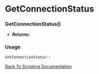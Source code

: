 # GetConnectionStatus

### GetConnectionStatus()
- ***Returns:*** 

### Usage

```Lua
GetConnectionStatus()
```


[Back To Scripting Documentation](../README.md)
